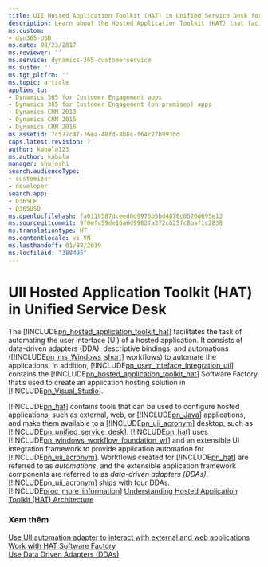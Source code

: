 ```yaml
---
title: UII Hosted Application Toolkit (HAT) in Unified Service Desk for Dynamics 365 for Customer Engagement apps| MicrosoftDocs
description: Learn about the Hosted Application Toolkit (HAT) that facilitates the task of automating the user interface (UI) of a hosted application.
ms.custom:
- dyn365-USD
ms.date: 08/23/2017
ms.reviewer: ''
ms.service: dynamics-365-customerservice
ms.suite: ''
ms.tgt_pltfrm: ''
ms.topic: article
applies_to:
- Dynamics 365 for Customer Engagement apps
- Dynamics 365 for Customer Engagement (on-premises) apps
- Dynamics CRM 2013
- Dynamics CRM 2015
- Dynamics CRM 2016
ms.assetid: 7c577c4f-36ea-48fd-8b8c-f64c27b993bd
caps.latest.revision: 7
author: kabala123
ms.author: kabala
manager: shujoshi
search.audienceType:
- customizer
- developer
search.app:
- D365CE
- D365USD
ms.openlocfilehash: fa0119587dceed8d9975b5bd4878c8526d695e13
ms.sourcegitcommit: 9f0efd59de16a6d9902fa372cb25fc0baf1c2838
ms.translationtype: HT
ms.contentlocale: vi-VN
ms.lasthandoff: 01/08/2019
ms.locfileid: "388495"
---
```

# <a name="uii-hosted-application-toolkit-hat-in-unified-service-desk"></a>UII Hosted Application Toolkit (HAT) in Unified Service Desk
The [!INCLUDE[pn_hosted_application_toolkit_hat](../includes/pn-hosted-application-toolkit-hat.md)] facilitates the task of automating the user interface (UI) of a hosted application. It consists of data-driven adapters (DDA), descriptive bindings, and automations ([!INCLUDE[pn_ms_Windows_short](../includes/pn-ms-windows-short.md)] workflows) to automate the applications. In addition, [!INCLUDE[pn_user_inteface_integration_uii](../includes/pn-user-interface-integration-uii.md)] contains the [!INCLUDE[pn_hosted_application_toolkit_hat](../includes/pn-hosted-application-toolkit-hat.md)] Software Factory that’s used to create an application hosting solution in [!INCLUDE[pn_Visual_Studio](../includes/pn-visual-studio.md)].  
  
 [!INCLUDE[pn_hat](../includes/pn-hat.md)] contains tools that can be used to configure hosted applications, such as external, web, or [!INCLUDE[pn_Java](../includes/pn-java.md)] applications, and make them available to a [!INCLUDE[pn_uii_acronym](../includes/pn-uii-acronym.md)] desktop, such as [!INCLUDE[pn_unified_service_desk](../includes/pn-unified-service-desk.md)]. [!INCLUDE[pn_hat](../includes/pn-hat.md)] uses [!INCLUDE[pn_windows_workflow_foundation_wf](../includes/pn-windows-workflow-foundation-wf.md)] and an extensible UI integration framework to provide application automation for [!INCLUDE[pn_uii_acronym](../includes/pn-uii-acronym.md)]. Workflows created for [!INCLUDE[pn_hat](../includes/pn-hat.md)] are referred to as *automations*, and the extensible application framework components are referred to as *data-driven adapters (DDAs)*. [!INCLUDE[pn_uii_acronym](../includes/pn-uii-acronym.md)] ships with four DDAs. [!INCLUDE[proc_more_information](../includes/proc-more-information.md)] [Understanding Hosted Application Toolkit (HAT) Architecture](../unified-service-desk/hosted-application-toolkit-hat-architecture.md)  
  
### <a name="see-also"></a>Xem thêm  
 [Use UII automation adapter to interact with external and web applications](../unified-service-desk/use-uii-automation-adapter-interact-external-web-applications.md)   
 [Work with HAT Software Factory](../unified-service-desk/work-with-hat-software-factory.md)   
 [Use Data Driven Adapters (DDAs)](../unified-service-desk/use-data-driven-adapters-ddas.md)

